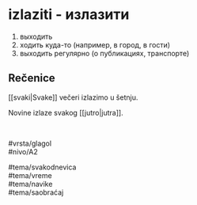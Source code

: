 # izlaziti - излазити

1. выходить
2. ходить куда-то (например, в город, в гости)  
3. выходить регулярно (о публикациях, транспорте)

## Rečenice

[[svaki|Svake]] večeri izlazimo u šetnju.

Novine izlaze svakog [[jutro|jutra]].

<br>

#vrsta/glagol  
#nivo/A2  

#tema/svakodnevica  
#tema/vreme  
#tema/navike  
#tema/saobraćaj
